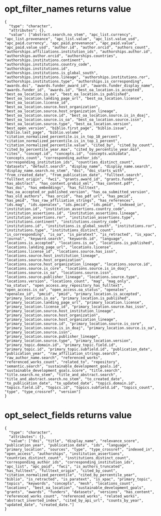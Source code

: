 # opt_filter_names returns value

    {
      "type": "character",
      "attributes": {},
      "value": ["abstract.search.no_stem", "apc_list.currency", "apc_list.provenance", "apc_list.value", "apc_list.value_usd", "apc_paid.currency", "apc_paid.provenance", "apc_paid.value", "apc_paid.value_usd", "author.id", "author.orcid", "authors_count", "authorships.affiliations.institution_ids", "authorships.author.id", "authorships.author.orcid", "authorships.countries", "authorships.institutions.continent", "authorships.institutions.country_code", "authorships.institutions.id", "authorships.institutions.is_global_south", "authorships.institutions.lineage", "authorships.institutions.ror", "authorships.institutions.type", "authorships.is_corresponding", "awards.doi", "awards.funder_award_id", "awards.funder_display_name", "awards.funder_id", "awards.id", "best_oa_location.is_accepted", "best_oa_location.is_oa", "best_oa_location.is_published", "best_oa_location.landing_page_url", "best_oa_location.license", "best_oa_location.license_id", "best_oa_location.source.host_organization", "best_oa_location.source.host_organization_lineage", "best_oa_location.source.id", "best_oa_location.source.is_in_doaj", "best_oa_location.source.is_oa", "best_oa_location.source.issn", "best_oa_location.source.type", "best_oa_location.version", "best_open_version", "biblio.first_page", "biblio.issue", "biblio.last_page", "biblio.volume", "citation_normalized_percentile.is_in_top_10_percent", "citation_normalized_percentile.is_in_top_1_percent", "citation_normalized_percentile.value", "cited_by", "cited_by_count", "cited_by_percentile_year.max", "cited_by_percentile_year.min", "cites", "concept.id", "concepts.id", "concepts.wikidata", "concepts_count", "corresponding_author_ids", "corresponding_institution_ids", "countries_distinct_count", "datasets", "default.search", "display_name", "display_name.search", "display_name.search.no_stem", "doi", "doi_starts_with", "from_created_date", "from_publication_date", "fulltext.search", "fulltext_origin", "fwci", "grants.award_id", "grants.funder", "has_abstract", "has_content.grobid_xml", "has_content.pdf", "has_doi", "has_embeddings", "has_fulltext", "has_oa_accepted_or_published_version", "has_oa_submitted_version", "has_old_authors", "has_orcid", "has_pdf_url", "has_pmcid", "has_pmid", "has_raw_affiliation_strings", "has_references", "ids.mag", "ids.openalex", "ids.pmcid", "ids.pmid", "indexed_in", "institution.id", "institution_assertions.country_code", "institution_assertions.id", "institution_assertions.lineage", "institution_assertions.ror", "institution_assertions.type", "institutions.continent", "institutions.country_code", "institutions.id", "institutions.is_global_south", "institutions.ror", "institutions.type", "institutions_distinct_count", "is_corresponding", "is_oa", "is_paratext", "is_retracted", "is_xpac", "journal", "keyword.search", "keywords.id", "language", "locations.is_accepted", "locations.is_oa", "locations.is_published", "locations.landing_page_url", "locations.license", "locations.license_id", "locations.source.has_issn", "locations.source.host_institution_lineage", "locations.source.host_organization", "locations.source.host_organization_lineage", "locations.source.id", "locations.source.is_core", "locations.source.is_in_doaj", "locations.source.is_oa", "locations.source.issn", "locations.source.publisher_lineage", "locations.source.type", "locations.version", "locations_count", "mag", "mag_only", "oa_status", "open_access.any_repository_has_fulltext", "open_access.is_oa", "open_access.oa_status", "openalex", "openalex_id", "pmcid", "pmid", "primary_location.is_accepted", "primary_location.is_oa", "primary_location.is_published", "primary_location.landing_page_url", "primary_location.license", "primary_location.license_id", "primary_location.source.has_issn", "primary_location.source.host_institution_lineage", "primary_location.source.host_organization", "primary_location.source.host_organization_lineage", "primary_location.source.id", "primary_location.source.is_core", "primary_location.source.is_in_doaj", "primary_location.source.is_oa", "primary_location.source.issn", "primary_location.source.publisher_lineage", "primary_location.source.type", "primary_location.version", "primary_topic.domain.id", "primary_topic.field.id", "primary_topic.id", "primary_topic.subfield.id", "publication_date", "publication_year", "raw_affiliation_strings.search", "raw_author_name.search", "referenced_works", "referenced_works_count", "related_to", "repository", "semantic.search", "sustainable_development_goals.id", "sustainable_development_goals.score", "title.search", "title.search.no_stem", "title_and_abstract.search", "title_and_abstract.search.no_stem", "to_created_date", "to_publication_date", "to_updated_date", "topics.domain.id", "topics.field.id", "topics.id", "topics.subfield.id", "topics_count", "type", "type_crossref", "version"]
    }

# opt_select_fields returns value

    {
      "type": "character",
      "attributes": {},
      "value": ["doi", "title", "display_name", "relevance_score", "publication_year", "publication_date", "ids", "language", "primary_location", "sources", "type", "type_crossref", "indexed_in", "open_access", "authorships", "institution_assertions", "countries_distinct_count", "institutions_distinct_count", "corresponding_author_ids", "corresponding_institution_ids", "apc_list", "apc_paid", "fwci", "is_authors_truncated", "has_fulltext", "fulltext_origin", "cited_by_count", "citation_normalized_percentile", "cited_by_percentile_year", "biblio", "is_retracted", "is_paratext", "is_xpac", "primary_topic", "topics", "keywords", "concepts", "mesh", "locations_count", "locations", "best_oa_location", "sustainable_development_goals", "grants", "awards", "funders", "datasets", "versions", "has_content", "referenced_works_count", "referenced_works", "related_works", "abstract_inverted_index", "cited_by_api_url", "counts_by_year", "updated_date", "created_date."]
    }

